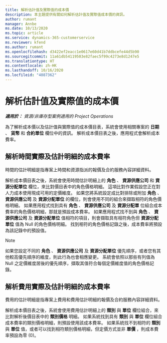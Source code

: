 ```yaml
---
title: 解析估計值及實際值的成本價
description: 本主題提供有關如何解析估計值及實際值成本價的資訊。
author: rumant
manager: Annbe
ms.date: 10/13/2020
ms.topic: article
ms.service: dynamics-365-customerservice
ms.reviewer: kfend
ms.author: rumant
ms.openlocfilehash: d3422ef2eacc1e0617e60d41b7ddbcefe44d5b90
ms.sourcegitcommit: 11a61db54119503e82faec5f99c4273e8d1247e5
ms.translationtype: HT
ms.contentlocale: zh-HK
ms.lasthandoff: 10/16/2020
ms.locfileid: "4087362"
---
```

# <a name="resolving-cost-prices-for-estimates-and-actuals"></a>解析估計值及實際值的成本價

_**適用於：** 資源/非庫存型案例適用的 Project Operations_

為了解析成本價以及估計值與實際值的成本價目表，系統會使用相關專案的 **日期** 、 **貨幣** 和 **合約單位** 欄位中的資訊。 解析成本價目表之後，應用程式會解析成本費率。

## <a name="resolving-cost-rates-on-actual-and-estimate-lines-for-time"></a>解析時間實際及估計明細的成本費率

時間的估計明細是指專案上時間和資源指派的報價及合約服務內容詳細資料。

解析成本價目表之後，系統會使用時間估計明細上的 **角色** 、 **資源供應公司** 和 **資源分配單位** 欄位，來比對價目表中的角色價格明細。 這項比對作業假設您正在對人力成本使用現成可用的定價維度。 如果您將系統設定成比對排除或附加 **角色** 、 **資源供應公司** 及 **資源分配單位** 的欄位，則會使用不同的組合來擷取相符的角色價格明細。 如果應用程式找到具有 **角色** 、 **資源供應公司** 及 **資源分配單** 位組合成本費率的角色價格明細，那就是預設成本費率。 如果應用程式找不到與 **角色** 、 **資源供應公司** 及 **資源分配單位** 值相符的項目，則會擷取具有相符角色但 **資源分配單位** 值為 Null 的角色價格明細。 找到相符的角色價格記錄之後，成本費率將預設為該記錄中的預設值。 

> [!NOTE]
> 如果您設定不同的 **角色** 、 **資源供應公司** 及 **資源分配單位** 優先順序，或者您有其他較高優先順序的維度，則此行為也會相應變更。 系統會依照以那些有列值為 Null 之定價維度居後的優先順序，擷取其值符合每個定價維度值的角色價格記錄。

## <a name="resolving-cost-rates-on-actual-and-estimate-lines-for-expense"></a>解析費用實際及估計明細的成本費率

費用的估計明細是指專案上費用和費用估計明細的報價及合約服務內容詳細資料。

解析成本價目表之後，系統會使用費用估計明細上的 **類別** 與 **單位** 欄位組合，來比對解析後價目表中的 **類別價格** 明細。 如果系統找到具有 **類別** 與 **單位** 欄位組合成本費率的類別價格明細，則預設使用該成本費率。 如果系統找不到相符的 **類別** 與 **單位** 值，或者可以找到相符類別價格明細，但定價方式並非 **單價** ，則成本費率預設為零 (0)。
